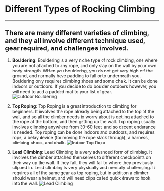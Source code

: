 # **Different Types of Rocking Climbing**
---
## There are many different varieties of climbing, and they all involve different technique used, gear required, and challenges involved. 

1. **Bouldering**: Bouldering is a very niche type of rock climbing, one where you are not attached to any rope, and only stay on the wall by your own body strength. WHen you bouldering, you do not get very high off the ground, and normally have padding to fall onto underneath you. Bouldering only requires climbing shoes and some chalk. It can be done indoors or outdoors. If you decide to do boulder outdoors however, you will need to add a padded mat to your list of gear.  
![Outdoor Bouldering](https://ascentionism.com/wp-content/uploads/2020/12/dreamstime_xxl_55085115.jpg)

2. **Top Roping**: Top Roping is a great introduction to climbing for beginners. It involves the rope already being attached to the top of the wall, and so all the climber needs to worry about is getting attached to the rope at the bottom, and then getting up the wall. Top roping usually involves climbing anywhere from 30-60 feet, and so decent endurance is needed. Top roping can be done indoors and outdoors, and requires rope, a belay device (for moving the rope slack through), a harness, climbing shoes, and chalk. 
![Indoor Top Rope](https://www.vdiffclimbing.com/wp-content/images/basics/basic-top-rope/top-rope-climbing-4.png)

3. **Lead Climbing**: Lead Climbing is a very advanced form of climbing. It involves the climber attached themselves to different checkpoints on their way up the wall. If they fall, they will fall to where they previously clipped in. Lead climbing is very physically and mentally challenging. It requires all of the same gear as top roping, but in addition a climber should wear a helmet, and will need clips called quick draws to hook into the wall. 
![Lead Climbing](https://centralrockgym.com/watertown/wp-content/uploads/sites/19/IMG_0941-800x533.jpg)
